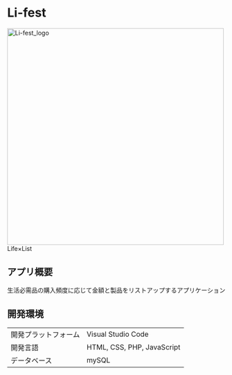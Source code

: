 # Li-fest
<img src="https://user-images.githubusercontent.com/77985354/202642210-7feb5911-0243-4a84-ba69-b9bff0fac656.png" width="500px" alt="Li-fest_logo">
Life×List

## アプリ概要
生活必需品の購入頻度に応じて金額と製品をリストアップするアプリケーション

## 開発環境
|||
|:---|:---|
|開発プラットフォーム|Visual Studio Code|
|開発言語|HTML, CSS, PHP, JavaScript|
|データベース|mySQL|
##

